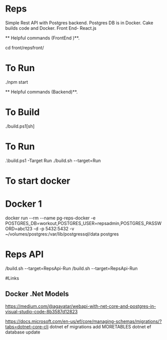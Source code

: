 # Reps

Simple Rest API with Postgres backend.  Postgres DB is in Docker.  Cake builds code and Docker.
Front End- React.js

** Helpful commands (FrontEnd )**.

cd front/repsfront/

# To Run
./npm start

** Helpful commands (Backend)**.

# To Build
./build.ps1[sh]

# To Run
 .\build.ps1 -Target Run
 ./build.sh --target=Run

 # To start docker


# Docker 1
docker run --rm --name pg-reps-docker -e POSTGRES_DB=workout,POSTGRES_USER=repsadmin,POSTGRES_PASSWORD=abc123  -d -p 5432:5432 -v ~/volumes/postgres:/var/lib/postgressql/data postgres

# Reps API
/build.sh --target=RepsApi-Run
/build.sh --target=RepsApi-Run

#Links

## Docker .Net Models
https://medium.com/@agavatar/webapi-with-net-core-and-postgres-in-visual-studio-code-8b3587d12823

https://docs.microsoft.com/en-us/ef/core/managing-schemas/migrations/?tabs=dotnet-core-cli
dotnet ef migrations add MORETABLES
dotnet ef database update